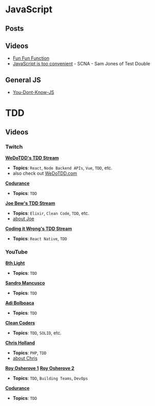 # JavaScript
## Posts
## Videos
- [Fun Fun Function](https://www.youtube.com/channel/UCO1cgjhGzsSYb1rsB4bFe4Q)
- [JavaScript is too convenient](https://vimeo.com/267418198?activityReferer=1) -  SCNA - Sam Jones of Test Double

## General JS
- [You-Dont-Know-JS](https://github.com/getify/You-Dont-Know-JS)

# TDD
## Videos

### Twitch
**[WeDoTDD's TDD Stream](https://www.twitch.tv/wedotdd)**
- **Topics**: `React`, `Node Backend APIs`, `Vue`, `TDD`, etc.
- also check out [WeDoTDD.com](WeDoTDD.com)

**[Codurance](https://www.youtube.com/channel/UCacyhBPMQpC4Vi-WqtrRpBw)**
- **Topics**: `TDD`

**[Joe Bew's TDD Stream](https://www.twitch.tv/videos/295109802)**
- **Topics**: `Elixir`, `Clean Code`, `TDD`, etc.
- [about Joe](https://joebew42.github.io/twitch/about/)

**[Coding it Wrong's TDD Stream](https://www.twitch.tv/videos/295562825)**
- **Topics**: `React Native`, `TDD`


### YouTube

**[8th Light](https://www.youtube.com/channel/UClJNsSHF9yR-MU4v-VosZ1A/videos)**
- **Topics**: `TDD`

**[Sandro Mancusco](https://www.youtube.com/user/sandromancuso/videos)**
- **Topics**: `TDD`

**[Adi Bolboaca](https://www.youtube.com/channel/UC7H7P2tu2i3Wnz-ZBdnO13Q)**
- **Topics**: `TDD`

**[Clean Coders](https://www.youtube.com/user/cleancoders/videos)**
- **Topics**: `TDD`, `SOLID`, etc.

**[Chris Holland](https://www.youtube.com/channel/UCtGq0kpqgpc83ShN_rZQFbA)**
- **Topics**: `PHP`, `TDD`
- [about Chris](https://twitter.com/chrisholland)

**[Roy Osherove 1](https://www.youtube.com/channel/UCM9Jz0z1IXlgGy_CY3wGRWA)**
**[Roy Osherove 2](https://www.youtube.com/channel/UCuDFkDK8Y_CQFV2zPHfhWIQ?pbjreload=10)**
- **Topics**: `TDD`, `Building Teams`, `DevOps`

**[Codurance](https://www.youtube.com/channel/UCacyhBPMQpC4Vi-WqtrRpBw)**
- **Topics**: `TDD`


